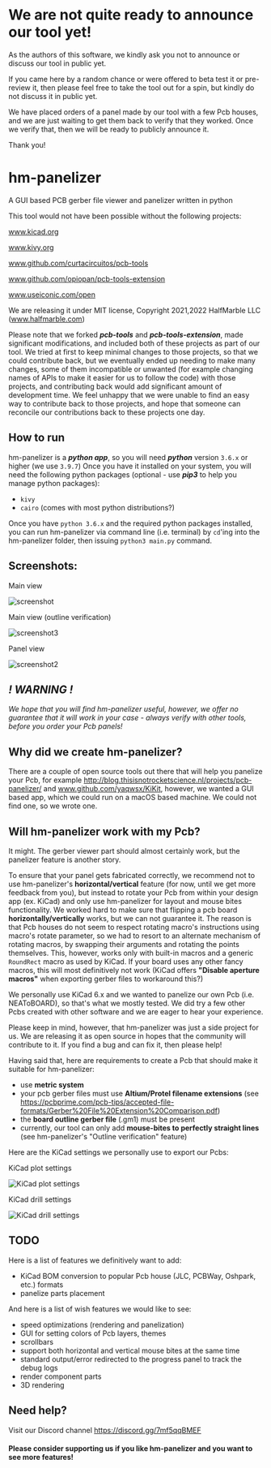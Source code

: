 # We are not quite ready to announce our tool yet!
As the authors of this software, we kindly ask you not to announce or discuss our tool in public yet.

If you came here by a random chance or were offered to beta test it or pre-review it, then please feel free
to take the tool out for a spin, but kindly do not discuss it in public yet.

We have placed orders of a panel made by our tool with a few Pcb houses, and we are just waiting to get them back to verify that
they worked. Once we verify that, then we will be ready to publicly announce it.

Thank you!

# hm-panelizer

A GUI based PCB gerber file viewer and panelizer written in python

This tool would not have been possible without the following projects:

www.kicad.org

www.kivy.org

www.github.com/curtacircuitos/pcb-tools

www.github.com/opiopan/pcb-tools-extension

www.useiconic.com/open

We are releasing it under MIT license, Copyright 2021,2022 HalfMarble LLC (www.halfmarble.com)

Please note that we forked **_pcb-tools_** and **_pcb-tools-extension_**, made significant modifications,
and included both of these projects as part of our tool. We tried at first to keep minimal changes
to those projects, so that we could contribute back, but we eventually ended up needing to make many changes,
some of them incompatible or unwanted (for example changing names of APIs to make it easier for us to follow the code) with those projects,
and contributing back would add significant amount of development time. We feel unhappy that
we were unable to find an easy way to contribute back to those projects, and hope that someone can
reconcile our contributions back to these projects one day.

## How to run

hm-panelizer is a **_python app_**, so you will need **_python_** version `3.6.x` or higher (we use `3.9.7`) Once you have it installed on your system,
you will need the following python packages (optional - use **_pip3_** to help you manage python packages):

- `kivy`
- `cairo` (comes with most python distributions?)

Once you have `python 3.6.x` and the required python packages installed, you can run hm-panelizer via command line
(i.e. terminal) by `cd`'ing into the hm-panelizer folder, then issuing `python3 main.py` command.

## Screenshots:

Main view

![screenshot](pics/Screenshot.png)

Main view (outline verification)

![screenshot3](pics/Screenshot3.png)

Panel view

![screenshot2](pics/Screenshot2.png)

## _! WARNING !_

_We hope that you will find hm-panelizer useful, however, we offer no guarantee that it will work in your case - 
always verify with other tools, before you order your Pcb panels!_

## Why did we create hm-panelizer?

There are a couple of open source tools out there that will help you panelize your Pcb, 
for example http://blog.thisisnotrocketscience.nl/projects/pcb-panelizer/ and www.github.com/yaqwsx/KiKit,
however, we wanted a GUI based app, which we could run on a macOS based machine. We could not find one,
so we wrote one.

## Will hm-panelizer work with my Pcb?

It might. The gerber viewer part should almost certainly work, but the panelizer feature is another story.

To ensure that your panel gets fabricated correctly, we recommend not to use hm-panelizer's **horizontal/vertical** feature 
(for now, until we get more feedback from you), 
but instead to rotate your Pcb from within your design app (ex. KiCad) and only use hm-panelizer for layout and mouse bites functionality.
We worked hard to make sure that flipping a pcb board **horizontally/vertically** works, but we can not guarantee it. The reason is that
Pcb houses do not seem to respect rotating macro's instructions using macro's rotate parameter, so we had to resort to
an alternate mechanism of rotating macros, by swapping their arguments and rotating the points themselves. This, however,
works only with built-in macros and a generic `RoundRect` macro as used by KiCad. If your board uses any other fancy macros,
this will most definitively not work (KiCad offers **"Disable aperture macros"** when exporting gerber files to workaround this?)

We personally use KiCad 6.x and we wanted to panelize our own Pcb (i.e. NEAToBOARD),
so that's what we mostly tested. We did try a few other Pcbs created with other software and we are eager to hear your
experience.

Please keep in mind, however, that hm-panelizer was just a side project for us. We are releasing it
as open source in hopes that the community will contribute to it.  If you find a bug and can fix it, then please help!

Having said that, here are requirements to create a Pcb that should make it suitable for hm-panelizer:

- use **metric system**
- your pcb gerber files must use **Altium/Protel filename extensions** (see https://pcbprime.com/pcb-tips/accepted-file-formats/Gerber%20File%20Extension%20Comparison.pdf)
- the **board outline gerber file** (.gm1) must be present
- currently, our tool can only add **mouse-bites to perfectly straight lines** (see hm-panelizer's "Outline verification" feature)

Here are the KiCad settings we personally use to export our Pcbs:

KiCad plot settings

![KiCad plot settings](pics/KiCad_plot.png)

KiCad drill settings

![KiCad drill settings](pics/KiCad_drill.png)

## TODO

Here is a list of features we definitively want to add:

- KiCad BOM conversion to popular Pcb house (JLC, PCBWay, Oshpark, etc.) formats
- panelize parts placement

And here is a list of wish features we would like to see:

- speed optimizations (rendering and panelization)
- GUI for setting colors of Pcb layers, themes
- scrollbars
- support both horizontal and vertical mouse bites at the same time
- standard output/error redirected to the progress panel to track the debug logs
- render component parts
- 3D rendering

## Need help?

Visit our Discord channel https://discord.gg/7mf5qqBMEF

#### Please consider supporting us if you like hm-panelizer and you want to see more features!
